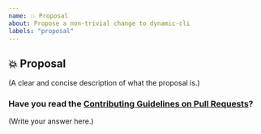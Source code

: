 ```yaml
---
name: 💥 Proposal
about: Propose a non-trivial change to dynamic-cli
labels: "proposal"
---
```


## 💥 Proposal

(A clear and concise description of what the proposal is.)

### Have you read the [Contributing Guidelines on Pull Requests](https://github.com/TesseractCoding/NeoAlgo/blob/master/CONTRIBUTING.md#reporting-new-issues)?

(Write your answer here.)
